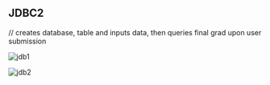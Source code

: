 JDBC2
-----

// creates database, table and inputs data, then queries final grad upon user submission


![jdb1](https://user-images.githubusercontent.com/73845528/129929651-17592129-1eae-4ff3-b077-1ff6d567c714.PNG)


![jdb2](https://user-images.githubusercontent.com/73845528/129929686-44fecf9a-087b-4a1b-bf55-5cae1a90cf90.PNG)

